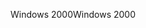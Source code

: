 <span data-ttu-id="419c6-101">Windows 2000</span><span class="sxs-lookup"><span data-stu-id="419c6-101">Windows 2000</span></span>